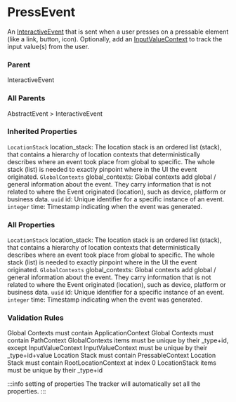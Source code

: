 # PressEvent
An [InteractiveEvent](/taxonomy/reference/events/InteractiveEvent.md) that is sent when a user presses on a pressable element (like a link, button, icon). Optionally, add an [InputValueContext](../global-contexts/InputValueContext.md) to track the input value(s) from the user.

### Parent
InteractiveEvent

### All Parents
AbstractEvent > InteractiveEvent

### Inherited Properties
`LocationStack` location_stack: The location stack is an ordered list (stack), that contains a hierarchy of location contexts that 
deterministically describes where an event took place from global to specific. 
The whole stack (list) is needed to exactly pinpoint where in the UI the event originated.
`GlobalContexts` global_contexts: Global contexts add global / general information about the event. They carry information that is not 
related to where the Event originated (location), such as device, platform or business data.
`uuid` id: Unique identifier for a specific instance of an event.
`integer` time: Timestamp indicating when the event was generated.

### All Properties
`LocationStack` location_stack: The location stack is an ordered list (stack), that contains a hierarchy of location contexts that 
deterministically describes where an event took place from global to specific. 
The whole stack (list) is needed to exactly pinpoint where in the UI the event originated.
`GlobalContexts` global_contexts: Global contexts add global / general information about the event. They carry information that is not 
related to where the Event originated (location), such as device, platform or business data.
`uuid` id: Unique identifier for a specific instance of an event.
`integer` time: Timestamp indicating when the event was generated.

### Validation Rules
Global Contexts must contain ApplicationContext
Global Contexts must contain PathContext
GlobalContexts items must be unique by their _type+id, except InputValueContext
InputValueContext must be unique by their _type+id+value
Location Stack must contain PressableContext
Location Stack must contain RootLocationContext at index 0
LocationStack items must be unique by their _type+id

:::info setting of properties
The tracker will automatically set all the properties.
:::

